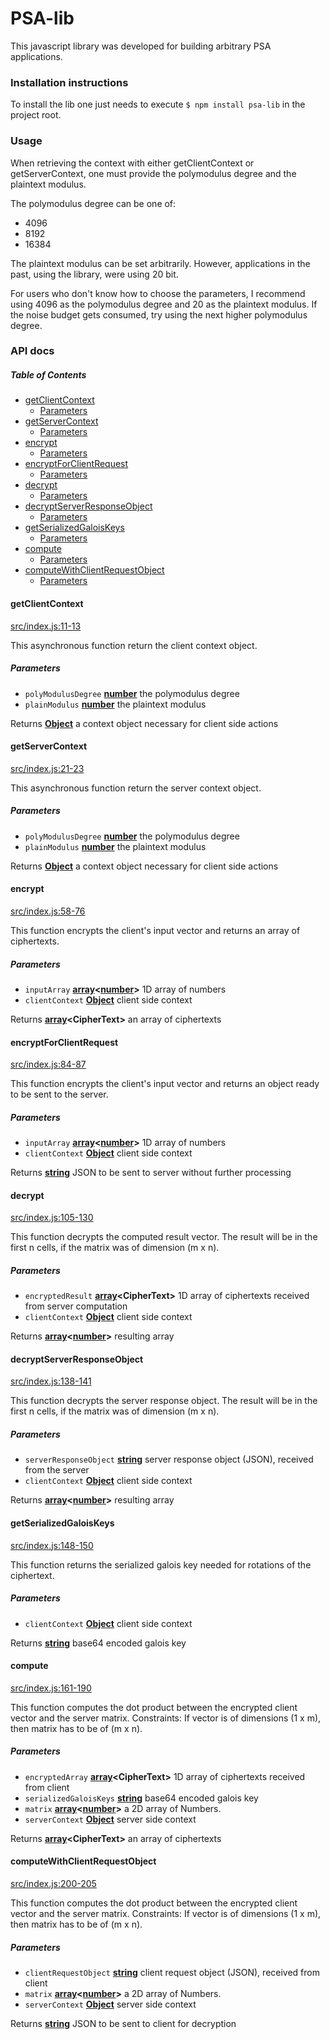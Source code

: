 # PSA-lib

This javascript library was developed for building arbitrary PSA applications. 

### Installation instructions

To install the lib one just needs to execute `$ npm install psa-lib` in the project root.
  
### Usage

When retrieving the context with either getClientContext or getServerContext, one must provide the polymodulus degree 
and the plaintext modulus.

The polymodulus degree can be one of:

-   4096
-   8192
-   16384

The plaintext modulus can be set arbitrarily. However, applications in the past, using the library, were using 20 bit. 

For users who don't know how to choose the parameters, I recommend using 4096 as the polymodulus degree and 20 as the 
plaintext modulus. If the noise budget gets consumed, try using the next higher polymodulus degree.

### API docs

<!-- Generated by documentation.js. Update this documentation by updating the source code. -->

##### Table of Contents

-   [getClientContext](#getclientcontext)
    -   [Parameters](#parameters)
-   [getServerContext](#getservercontext)
    -   [Parameters](#parameters-1)
-   [encrypt](#encrypt)
    -   [Parameters](#parameters-2)
-   [encryptForClientRequest](#encryptforclientrequest)
    -   [Parameters](#parameters-3)
-   [decrypt](#decrypt)
    -   [Parameters](#parameters-4)
-   [decryptServerResponseObject](#decryptserverresponseobject)
    -   [Parameters](#parameters-5)
-   [getSerializedGaloisKeys](#getserializedgaloiskeys)
    -   [Parameters](#parameters-6)
-   [compute](#compute)
    -   [Parameters](#parameters-7)
-   [computeWithClientRequestObject](#computewithclientrequestobject)
    -   [Parameters](#parameters-8)

#### getClientContext

[src/index.js:11-13](https://github.com/awgrass/psa-lib/blob/f65615756c3f5c005d0008fac60fdc2563c719d0/src/index.js#L11-L13 "Source code on GitHub")

This asynchronous function return the client context object.

##### Parameters

-   `polyModulusDegree` **[number](https://developer.mozilla.org/docs/Web/JavaScript/Reference/Global_Objects/Number)** the polymodulus degree
-   `plainModulus` **[number](https://developer.mozilla.org/docs/Web/JavaScript/Reference/Global_Objects/Number)** the plaintext modulus

Returns **[Object](https://developer.mozilla.org/docs/Web/JavaScript/Reference/Global_Objects/Object)** a context object necessary for client side actions

#### getServerContext

[src/index.js:21-23](https://github.com/awgrass/psa-lib/blob/f65615756c3f5c005d0008fac60fdc2563c719d0/src/index.js#L21-L23 "Source code on GitHub")

This asynchronous function return the server context object.

##### Parameters

-   `polyModulusDegree` **[number](https://developer.mozilla.org/docs/Web/JavaScript/Reference/Global_Objects/Number)** the polymodulus degree
-   `plainModulus` **[number](https://developer.mozilla.org/docs/Web/JavaScript/Reference/Global_Objects/Number)** the plaintext modulus

Returns **[Object](https://developer.mozilla.org/docs/Web/JavaScript/Reference/Global_Objects/Object)** a context object necessary for client side actions

#### encrypt

[src/index.js:58-76](https://github.com/awgrass/psa-lib/blob/f65615756c3f5c005d0008fac60fdc2563c719d0/src/index.js#L58-L76 "Source code on GitHub")

This function encrypts the client's input vector and returns an array of ciphertexts.

##### Parameters

-   `inputArray` **[array](https://developer.mozilla.org/docs/Web/JavaScript/Reference/Global_Objects/Array)&lt;[number](https://developer.mozilla.org/docs/Web/JavaScript/Reference/Global_Objects/Number)>** 1D array of numbers
-   `clientContext` **[Object](https://developer.mozilla.org/docs/Web/JavaScript/Reference/Global_Objects/Object)** client side context

Returns **[array](https://developer.mozilla.org/docs/Web/JavaScript/Reference/Global_Objects/Array)&lt;CipherText>** an array of ciphertexts

#### encryptForClientRequest

[src/index.js:84-87](https://github.com/awgrass/psa-lib/blob/f65615756c3f5c005d0008fac60fdc2563c719d0/src/index.js#L84-L87 "Source code on GitHub")

This function encrypts the client's input vector and returns an object ready to be sent to the server.

##### Parameters

-   `inputArray` **[array](https://developer.mozilla.org/docs/Web/JavaScript/Reference/Global_Objects/Array)&lt;[number](https://developer.mozilla.org/docs/Web/JavaScript/Reference/Global_Objects/Number)>** 1D array of numbers
-   `clientContext` **[Object](https://developer.mozilla.org/docs/Web/JavaScript/Reference/Global_Objects/Object)** client side context

Returns **[string](https://developer.mozilla.org/docs/Web/JavaScript/Reference/Global_Objects/String)** JSON to be sent to server without further processing

#### decrypt

[src/index.js:105-130](https://github.com/awgrass/psa-lib/blob/f65615756c3f5c005d0008fac60fdc2563c719d0/src/index.js#L105-L130 "Source code on GitHub")

This function decrypts the computed result vector. The result will be in the first n cells, if the matrix was of dimension (m x n).

##### Parameters

-   `encryptedResult` **[array](https://developer.mozilla.org/docs/Web/JavaScript/Reference/Global_Objects/Array)&lt;CipherText>** 1D array of ciphertexts received from server computation
-   `clientContext` **[Object](https://developer.mozilla.org/docs/Web/JavaScript/Reference/Global_Objects/Object)** client side context

Returns **[array](https://developer.mozilla.org/docs/Web/JavaScript/Reference/Global_Objects/Array)&lt;[number](https://developer.mozilla.org/docs/Web/JavaScript/Reference/Global_Objects/Number)>** resulting array

#### decryptServerResponseObject

[src/index.js:138-141](https://github.com/awgrass/psa-lib/blob/f65615756c3f5c005d0008fac60fdc2563c719d0/src/index.js#L138-L141 "Source code on GitHub")

This function decrypts the server response object. The result will be in the first n cells, if the matrix was of dimension (m x n).

##### Parameters

-   `serverResponseObject` **[string](https://developer.mozilla.org/docs/Web/JavaScript/Reference/Global_Objects/String)** server response object (JSON), received from the server
-   `clientContext` **[Object](https://developer.mozilla.org/docs/Web/JavaScript/Reference/Global_Objects/Object)** client side context

Returns **[array](https://developer.mozilla.org/docs/Web/JavaScript/Reference/Global_Objects/Array)&lt;[number](https://developer.mozilla.org/docs/Web/JavaScript/Reference/Global_Objects/Number)>** resulting array

#### getSerializedGaloisKeys

[src/index.js:148-150](https://github.com/awgrass/psa-lib/blob/f65615756c3f5c005d0008fac60fdc2563c719d0/src/index.js#L148-L150 "Source code on GitHub")

This function returns the serialized galois key needed for rotations of the ciphertext.

##### Parameters

-   `clientContext` **[Object](https://developer.mozilla.org/docs/Web/JavaScript/Reference/Global_Objects/Object)** client side context

Returns **[string](https://developer.mozilla.org/docs/Web/JavaScript/Reference/Global_Objects/String)** base64 encoded galois key

#### compute

[src/index.js:161-190](https://github.com/awgrass/psa-lib/blob/f65615756c3f5c005d0008fac60fdc2563c719d0/src/index.js#L161-L190 "Source code on GitHub")

This function computes the dot product between the encrypted client vector and the server matrix.
Constraints: If vector is of dimensions (1 x m), then matrix has to be of (m x n).

##### Parameters

-   `encryptedArray` **[array](https://developer.mozilla.org/docs/Web/JavaScript/Reference/Global_Objects/Array)&lt;CipherText>** 1D array of ciphertexts received from client
-   `serializedGaloisKeys` **[string](https://developer.mozilla.org/docs/Web/JavaScript/Reference/Global_Objects/String)** base64 encoded galois key
-   `matrix` **[array](https://developer.mozilla.org/docs/Web/JavaScript/Reference/Global_Objects/Array)&lt;[number](https://developer.mozilla.org/docs/Web/JavaScript/Reference/Global_Objects/Number)>** a 2D array of Numbers.
-   `serverContext` **[Object](https://developer.mozilla.org/docs/Web/JavaScript/Reference/Global_Objects/Object)** server side context

Returns **[array](https://developer.mozilla.org/docs/Web/JavaScript/Reference/Global_Objects/Array)&lt;CipherText>** an array of ciphertexts

#### computeWithClientRequestObject

[src/index.js:200-205](https://github.com/awgrass/psa-lib/blob/f65615756c3f5c005d0008fac60fdc2563c719d0/src/index.js#L200-L205 "Source code on GitHub")

This function computes the dot product between the encrypted client vector and the server matrix.
Constraints: If vector is of dimensions (1 x m), then matrix has to be of (m x n).

##### Parameters

-   `clientRequestObject` **[string](https://developer.mozilla.org/docs/Web/JavaScript/Reference/Global_Objects/String)** client request object (JSON), received from client
-   `matrix` **[array](https://developer.mozilla.org/docs/Web/JavaScript/Reference/Global_Objects/Array)&lt;[number](https://developer.mozilla.org/docs/Web/JavaScript/Reference/Global_Objects/Number)>** a 2D array of Numbers.
-   `serverContext` **[Object](https://developer.mozilla.org/docs/Web/JavaScript/Reference/Global_Objects/Object)** server side context

Returns **[string](https://developer.mozilla.org/docs/Web/JavaScript/Reference/Global_Objects/String)** JSON to be sent to client for decryption
